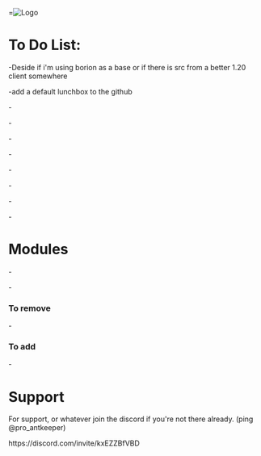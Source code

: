 =![Logo](https://cdn.discordapp.com/attachments/992610405719494768/1169306252145340476/HWD_Logo_Option_2.png?ex=659585cf&is=658310cf&hm=35ece143b62ee71d6500c5429412e8e4e0e0a7365df0c645219be14c485c2f15&)

# To Do List:

<p>-Deside if i'm using borion as a base or if there is src from a better 1.20 client somewhere
<p></p>-add a default lunchbox to the github 
<p></p>-
<p></p>-
<p></p>-
<p></p>-
<p></p>-
<p></p>-
<p></p>-
<p></p>-
<p></p>
<p></p>
<p></p>


# Modules
<p></p>-
<p></p>-
  
### To remove
<p></p>-
<p></p>
  
### To add
<p></p>-
<p></p>

    
# Support
For support, or whatever join the discord if you're not there already. (ping @pro_antkeeper)
<p></p>https://discord.com/invite/kxEZZBfVBD
